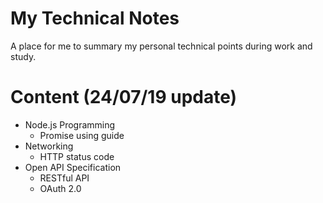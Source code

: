 # My Technical Notes
A place for me to summary my personal technical points during work and study.

# Content (24/07/19 update)

- Node.js Programming
  - Promise using guide
- Networking
  - HTTP status code
- Open API Specification
  - RESTful API
  - OAuth 2.0